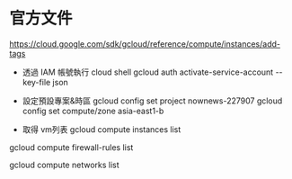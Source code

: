 # 官方文件
https://cloud.google.com/sdk/gcloud/reference/compute/instances/add-tags

* 透過 IAM 帳號執行 cloud shell
gcloud auth activate-service-account --key-file json

* 設定預設專案&時區
gcloud config set project nownews-227907
gcloud config set compute/zone asia-east1-b

* 取得 vm列表
gcloud compute instances list

gcloud compute firewall-rules list

gcloud compute networks list